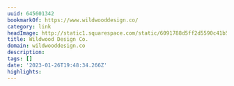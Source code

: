 ```yaml
---
uuid: 645601342
bookmarkOf: https://www.wildwooddesign.co/
category: link
headImage: http://static1.squarespace.com/static/6091788d5ff2d5590c41b5d5/t/62144326736f4413502083b1/1645495080502/WDC-Social-Sharing-Image.jpg?format=1500w
title: Wildwood Design Co.
domain: wildwooddesign.co
description: 
tags: []
date: '2023-01-26T19:48:34.266Z'
highlights: 
---
```



